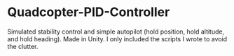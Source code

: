 # Quadcopter-PID-Controller
Simulated stability control and simple autopilot (hold position, hold altitude, and hold heading). Made in Unity. I only included the scripts I wrote to avoid the clutter.
